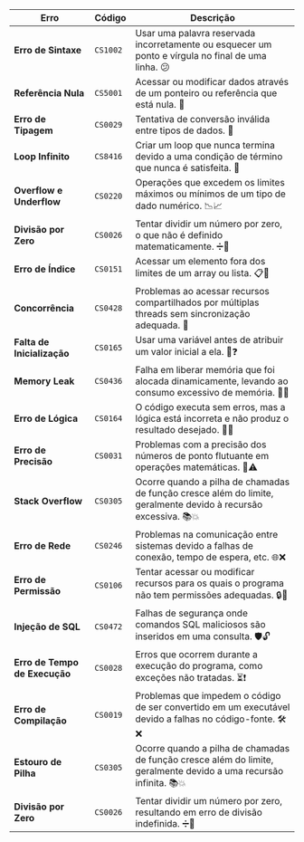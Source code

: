 | **Erro**                             | **Código** | **Descrição**                                                                 |
|--------------------------------------|------------|------------------------------------------------------------------------------|
| **Erro de Sintaxe**                  | `CS1002`   | Usar uma palavra reservada incorretamente ou esquecer um ponto e vírgula no final de uma linha. 😕 |
| **Referência Nula**                  | `CS5001`   | Acessar ou modificar dados através de um ponteiro ou referência que está nula. 🚫 |
| **Erro de Tipagem**                  | `CS0029`   | Tentativa de conversão inválida entre tipos de dados. 🔄 |
| **Loop Infinito**                    | `CS8416`   | Criar um loop que nunca termina devido a uma condição de término que nunca é satisfeita. 🔁 |
| **Overflow e Underflow**             | `CS0220`   | Operações que excedem os limites máximos ou mínimos de um tipo de dado numérico. 📉📈 |
| **Divisão por Zero**                 | `CS0026`   | Tentar dividir um número por zero, o que não é definido matematicamente. ➗🚫 |
| **Erro de Índice**                   | `CS0151`   | Acessar um elemento fora dos limites de um array ou lista. 📋🚫 |
| **Concorrência**                     | `CS0428`   | Problemas ao acessar recursos compartilhados por múltiplas threads sem sincronização adequada. 🔀 |
| **Falta de Inicialização**           | `CS0165`   | Usar uma variável antes de atribuir um valor inicial a ela. 📝❓ |
| **Memory Leak**                      | `CS0436`   | Falha em liberar memória que foi alocada dinamicamente, levando ao consumo excessivo de memória. 🧠💧 |
| **Erro de Lógica**                   | `CS0164`   | O código executa sem erros, mas a lógica está incorreta e não produz o resultado desejado. 🧩❌ |
| **Erro de Precisão**                 | `CS0031`   | Problemas com a precisão dos números de ponto flutuante em operações matemáticas. 🔢⚠️ |
| **Stack Overflow**                   | `CS0305`   | Ocorre quando a pilha de chamadas de função cresce além do limite, geralmente devido à recursão excessiva. 📚💥 |
| **Erro de Rede**                     | `CS0246`   | Problemas na comunicação entre sistemas devido a falhas de conexão, tempo de espera, etc. 🌐❌ |
| **Erro de Permissão**                | `CS0106`   | Tentar acessar ou modificar recursos para os quais o programa não tem permissões adequadas. 🔒🚫 |
| **Injeção de SQL**                   | `CS0472`   | Falhas de segurança onde comandos SQL maliciosos são inseridos em uma consulta. 🛡️🔓 |
| **Erro de Tempo de Execução**        | `CS0028`   | Erros que ocorrem durante a execução do programa, como exceções não tratadas. ⏳❗ |
| **Erro de Compilação**               | `CS0019`   | Problemas que impedem o código de ser convertido em um executável devido a falhas no código-fonte. 🛠️❌ |
| **Estouro de Pilha**                 | `CS0305`   | Ocorre quando a pilha de chamadas de função cresce além do limite, geralmente devido a uma recursão infinita. 📚💥 |
| **Divisão por Zero**                 | `CS0026`   | Tentar dividir um número por zero, resultando em erro de divisão indefinida. ➗🚫 |
